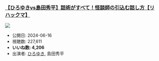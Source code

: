 ### [【ひろゆきvs島田秀平】話術がすべて！怪談師の引込む話し方【リハックマ】](https://www.youtube.com/watch?v=9UVvD82zjas)
[![](https://img.youtube.com/vi/9UVvD82zjas/sddefault.jpg)](https://www.youtube.com/watch?v=9UVvD82zjas)
-   公開日: 2024-06-16
-   視聴数: 227,611
-   **いいね数: 4,206**
-   出演者: [ひろゆき](/rehacq_fan/people/ひろゆき "wikilink"), 島田秀平
